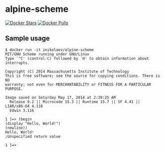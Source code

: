 # alpine-scheme

[![Docker Stars](https://img.shields.io/docker/stars/inikolaev/alpine-scheme.svg)][hub]
[![Docker Pulls](https://img.shields.io/docker/pulls/inikolaev/alpine-scheme.svg)][hub]

[hub]: https://hub.docker.com/r/inikolaev/alpine-scheme/

## Sample usage

```
$ docker run -it inikolaev/alpine-scheme
MIT/GNU Scheme running under GNU/Linux
Type `^C' (control-C) followed by `H' to obtain information about interrupts.

Copyright (C) 2014 Massachusetts Institute of Technology
This is free software; see the source for copying conditions. There is NO
warranty; not even for MERCHANTABILITY or FITNESS FOR A PARTICULAR PURPOSE.

Image saved on Saturday May 17, 2014 at 2:39:25 AM
  Release 9.2 || Microcode 15.3 || Runtime 15.7 || SF 4.41 || LIAR/x86-64 4.118
  Edwin 3.116

1 ]=> (begin
(display "Hello, World!")
(newline))
Hello, World!
;Unspecified return value

1 ]=>
```

